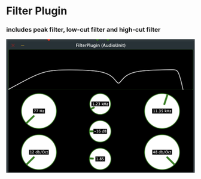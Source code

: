 # Filter Plugin
### includes peak filter, low-cut filter and high-cut filter
![filter photo](https://github.com/McKucia/FilterPlugin/blob/master/filter.png)
